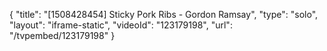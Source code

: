 {
    "title": "[1508428454] Sticky Pork Ribs - Gordon Ramsay",
    "type": "solo",
    "layout": "iframe-static",
    "videoId": "123179198",
    "url": "\/tvpembed\/123179198"
}